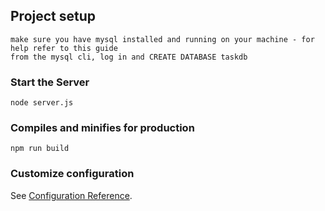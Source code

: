 ## Project setup
```
make sure you have mysql installed and running on your machine - for help refer to this guide
from the mysql cli, log in and CREATE DATABASE taskdb
```

### Start the Server
```
node server.js

```

### Compiles and minifies for production
```
npm run build
```

### Customize configuration
See [Configuration Reference](https://cli.vuejs.org/config/).
